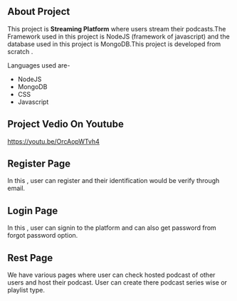 
## About Project

This project is **Streaming Platform** where users stream their podcasts.The Framework used in this project is NodeJS (framework of javascript) and the database used in this project is MongoDB.This project is developed from scratch . 

Languages used are-
- NodeJS
- MongoDB
- CSS
- Javascript


## Project Vedio On Youtube
https://youtu.be/OrcAopWTvh4


## Register Page

In this , user can register and their identification would be verify through email.

## Login Page

In this , user can signin to the platform and can also get password from forgot password option.

## Rest Page

We have various pages where user can check hosted podcast of other users and host their podcast. User can create there podcast series wise or playlist type.






